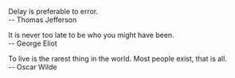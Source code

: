 Delay is preferable to error.  
-- Thomas Jefferson

It is never too late to be who you might have been.  
-- George Eliot 

To live is the rarest thing in the world. Most people exist, that is all.  
-- Oscar Wilde

